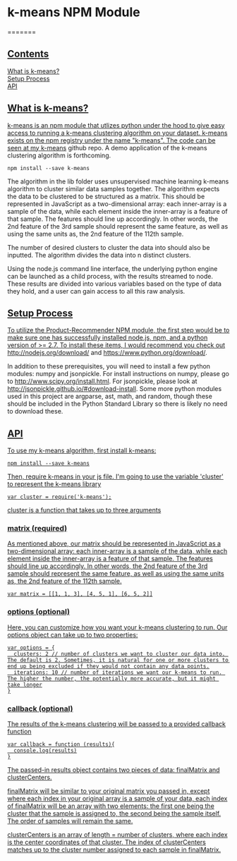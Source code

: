 # k-means NPM Module
=======
## <a name='contents' href='#'/> Contents

[What is k-means?](#about)  
[Setup Process](#setup)  
[API](#use)

## <a name='about' href='#'/>  What is k-means?

k-means is an npm module that utlizes python under the hood to give easy access to running a k-means clustering algorithm on your dataset. k-means exists on the npm registry under the name "k-means". The code can be seen at my <a href='https://github.com/acjones617/k-means'>k-means</a> github repo. A demo application of the k-means clustering algorithm is forthcoming.
    
    npm install --save k-means

The algorithm in the lib folder uses unsupervised machine learning k-means algorithm to cluster similar data samples together.  The algorithm expects the data to be clustered to be structured as a matrix. This should be represented in JavaScript as a two-dimensional array: each inner-array is a sample of the data, while each element inside the inner-array is a feature of that sample. The features should line up accordingly. In other words, the 2nd feature of the 3rd sample should represent the same feature, as well as using the same units as, the 2nd feature of the 112th sample. 

The number of desired clusters to cluster the data into should also be inputted. The algorithm divides the data into n distinct clusters.

Using the node.js command line interface, the underlying python engine can be launched as a child process, with the results streamed to node. These results are divided into various variables based on the type of data they hold, and a user can gain access to all this raw analysis.

## <a name='setup' href='#'/> Setup Process

To utilize the Product-Recommender NPM module, the first step would be to make sure one has successfully installed node.js, npm, and a python version of >= 2.7.  To install these items, I would recommend you check out http://nodejs.org/download/ and https://www.python.org/download/.

In addition to these prerequisites, you will need to install a few python modules: numpy and jsonpickle. For install instructions on numpy, please go to http://www.scipy.org/install.html. For jsonpickle, please look at http://jsonpickle.github.io/#download-install. Some more python modules used in this project are argparse, ast, math, and random, though these should be included in the Python Standard Library so there is likely no need to download these.

## <a name='use' href='#'/> API

To use my k-means algorithm, first install k-means:

    npm install --save k-means

Then, require k-means in your js file. I'm going to use the variable 'cluster' to represent the k-means library

    var cluster = require('k-means');

cluster is a function that takes up to three arguments

### matrix (required)

As mentioned above, our matrix should be represented in JavaScript as a two-dimensional array: each inner-array is a sample of the data, while each element inside the inner-array is a feature of that sample. The features should line up accordingly. In other words, the 2nd feature of the 3rd sample should represent the same feature, as well as using the same units as, the 2nd feature of the 112th sample.

    var matrix = [[1, 1, 3], [4, 5, 1], [6, 5, 2]]

### options (optional)

Here, you can customize how you want your k-means clustering to run. Our options object can take up to two properties:

    var options = {
      clusters: 2 // number of clusters we want to cluster our data into. The default is 2. Sometimes, it is natural for one or more clusters to end up being excluded if they would not contain any data points.
      iterations: 10 // number of iterations we want our k-means to run. The higher the number, the potentially more accurate, but it might take longer
    }

### callback (optional)

The results of the k-means clustering will be passed to a provided callback function

    var callback = function (results){
      console.log(results)
    }

The passed-in results object contains two pieces of data: finalMatrix and clusterCenters.

finalMatrix will be similar to your original matrix you passed in, except where each index in your original array is a sample of your data, each index of finalMatrix will be an array with two elements: the first one being the cluster that the sample is assigned to, the second being the sample itself. The order of samples will remain the same.

clusterCenters is an array of length = number of clusters, where each index is the center coordinates of that cluster. The index of clusterCenters matches up to the cluster number assigned to each sample in finalMatrix.